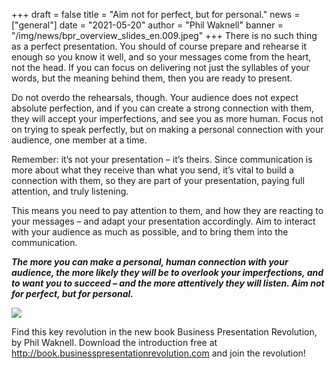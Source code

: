 +++
draft = false
title = "Aim not for perfect, but for personal."
news = ["general"]
date = "2021-05-20"
author = "Phil Waknell"
banner = "/img/news/bpr_overview_slides_en.009.jpeg"
+++
There is no such thing as a perfect presentation. You should of course prepare and rehearse it enough so you know it well, and so your messages come from the heart, not the head. If you can focus on delivering not just the syllables of your words, but the meaning behind them, then you are ready to present. 

Do not overdo the rehearsals, though. Your audience does not expect absolute perfection, and if you can create a strong connection with them, they will accept your imperfections, and see you as more human. Focus not on trying to speak perfectly, but on making a personal connection with your audience, one member at a time.

Remember: it’s not your presentation – it’s theirs. Since communication is more about what they receive than what you send, it’s vital to build a connection with them, so they are part of your presentation, paying full attention, and truly listening.

This means you need to pay attention to them, and how they are reacting to your messages – and adapt your presentation accordingly. Aim to interact with your audience as much as possible, and to bring them into the communication.

***The more you can make a personal, human connection with your audience, the more likely they will be to overlook your imperfections, and to want you to succeed – and the more attentively they will listen. Aim not for perfect, but for personal.***

![](/img/news/bpr_overview_slides_en.009.jpeg)

Find this key revolution in the new book Business Presentation Revolution, by Phil Waknell. Download the introduction free at <http://book.businesspresentationrevolution.com> and join the revolution!